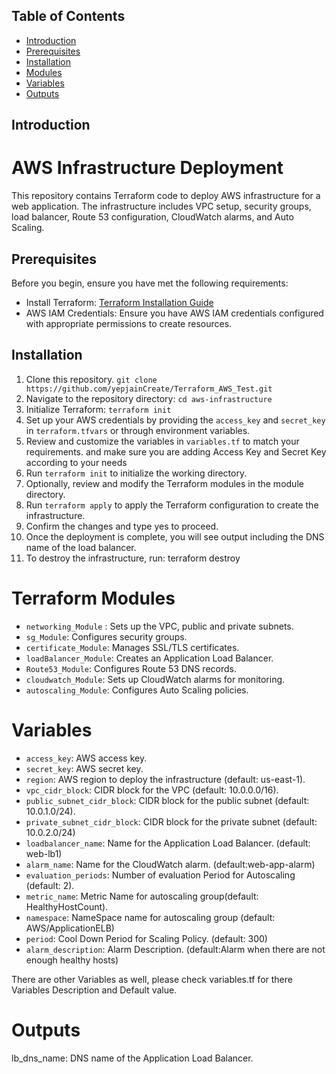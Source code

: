 ## Table of Contents

- [Introduction](#introduction)
- [Prerequisites](#prerequisites)
- [Installation](#installation)
- [Modules](#modules)
- [Variables](#variables)
- [Outputs](#outputs)

## Introduction
# AWS Infrastructure Deployment

This repository contains Terraform code to deploy AWS infrastructure for a web application. The infrastructure includes VPC setup, security groups, load balancer, Route 53 configuration, CloudWatch alarms, and Auto Scaling.

## Prerequisites

Before you begin, ensure you have met the following requirements:
- Install Terraform: [Terraform Installation Guide](https://learn.hashicorp.com/tutorials/terraform/install-cli)
- AWS IAM Credentials: Ensure you have AWS IAM credentials configured with appropriate permissions to create resources.

## Installation
1. Clone this repository. `git clone https://github.com/yepjainCreate/Terraform_AWS_Test.git`
2. Navigate to the repository directory: `cd aws-infrastructure`
3. Initialize Terraform: `terraform init`
4. Set up your AWS credentials by providing the `access_key` and `secret_key` in `terraform.tfvars` or through environment variables.
5. Review and customize the variables in `variables.tf` to match your requirements. and make sure you are adding Access Key and Secret Key according to your needs
4. Run `terraform init` to initialize the working directory.
6. Optionally, review and modify the Terraform modules in the module directory.
7. Run `terraform apply` to apply the Terraform configuration to create the infrastructure.
8. Confirm the changes and type yes to proceed.
9. Once the deployment is complete, you will see output including the DNS name of the load balancer.
10. To destroy the infrastructure, run:
terraform destroy

#  Terraform Modules

- `networking_Module` : Sets up the VPC, public and private subnets.
- `sg_Module`: Configures security groups.
- `certificate_Module`: Manages SSL/TLS certificates.
- `loadBalancer_Module`: Creates an Application Load Balancer.
- `Route53_Module`: Configures Route 53 DNS records.
- `cloudwatch_Module`: Sets up CloudWatch alarms for monitoring.
- `autoscaling_Module`: Configures Auto Scaling policies.

# Variables
- `access_key`: AWS access key.
- `secret_key`: AWS secret key.
- `region`: AWS region to deploy the infrastructure (default: us-east-1).
- `vpc_cidr_block`: CIDR block for the VPC (default: 10.0.0.0/16).
- `public_subnet_cidr_block`: CIDR block for the public subnet (default: 10.0.1.0/24).
- `private_subnet_cidr_block`: CIDR block for the private subnet (default: 10.0.2.0/24)
- `loadbalancer_name`: Name for the Application Load Balancer. (default: web-lb1)
- `alarm_name`: Name for the CloudWatch alarm. (default:web-app-alarm)
- `evaluation_periods`: Number of evaluation Period for Autoscaling (default: 2).
- `metric_name`:  Metric Name for autoscaling group(default: HealthyHostCount).
- `namespace`: NameSpace name for autoscaling group (default: AWS/ApplicationELB)
- `period`: Cool Down Period for Scaling Policy. (default: 300)
- `alarm_description`: Alarm Description. (default:Alarm when there are not enough healthy hosts)

There are other Variables as well, please check variables.tf for there Variables Description and Default value.
# Outputs
lb_dns_name: DNS name of the Application Load Balancer.
